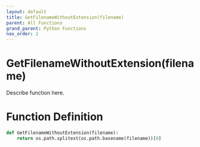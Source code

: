 ```yaml
---
layout: default
title: GetFilenameWithoutExtension(filename)
parent: All Functions
grand_parent: Python Functions
nav_order: 2
---
```


# GetFilenameWithoutExtension(filename)

Describe function here.

# Function Definition

```python
def GetFilenameWithoutExtension(filename):
	return os.path.splitext(os.path.basename(filename))[0]
```